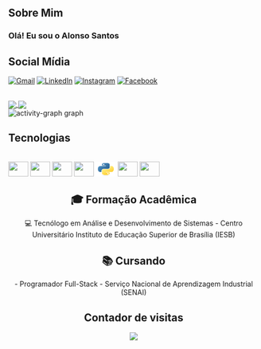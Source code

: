 ## Sobre Mim

### Olá! Eu sou o Alonso Santos

## Social Mídia

[![Gmail](https://img.shields.io/badge/Gmail-D14836?style=for-the-badge&logo=gmail&logoColor=white)](mailto:alonsosatos4@gmail.com)
[![LinkedIn](https://img.shields.io/badge/LinkedIn-0077B5?style=for-the-badge&logo=linkedin&logoColor=white)](https://www.linkedin.com/in/alonso-dos-santos-silva-4aa428214/)
[![Instagram](https://img.shields.io/badge/Instagram-E4405F?style=for-the-badge&logo=instagram&logoColor=white)](https://www.instagram.com/allonso_santos/)
[![Facebook](https://img.shields.io/badge/Facebook-1877F2?style=for-the-badge&logo=facebook&logoColor=white)](https://www.facebook.com)

##

<a href="https://github.com/Alonso-Santos/github-readme-stats">
  <img height="150" align="center" src="https://github-readme-stats.vercel.app/api?username=Alonso-santos&show_icons=true&theme=radical" />
</a>
<a href="https://github.com/Alonso-Santos/convoychat">
  <img height="150" align="center" src="https://github-readme-stats.vercel.app/api/top-langs/?username=Alonso-Santos&layout=compact&langs_count=8&card_width=320&theme=radical" />
</a>

<br>

<img src="https://github-readme-activity-graph.vercel.app/graph?username=Alonso-Santos&radius=16&theme=merko&area=true&order=5" height="300" alt="activity-graph graph" />

## Tecnologias

<div style="display: inline_block"><br/>
    <img height="30" width="40" src="https://cdn.jsdelivr.net/gh/devicons/devicon@latest/icons/html5/html5-original.svg" />
    <img height="30" width="40" src="https://cdn.jsdelivr.net/gh/devicons/devicon@latest/icons/css3/css3-original.svg" />
    <img height="30" width="40" src="https://cdn.jsdelivr.net/gh/devicons/devicon@latest/icons/javascript/javascript-plain.svg" />
    <img height="30" width="40" src="https://cdn.jsdelivr.net/gh/devicons/devicon@latest/icons/typescript/typescript-original.svg" />
    <img height="30" width="40" src="https://raw.githubusercontent.com/devicons/devicon/master/icons/python/python-original.svg">
    <img height="30" width="40" src="https://cdn.jsdelivr.net/gh/devicons/devicon@latest/icons/angular/angular-original.svg" />
    <img height="30" width="40" src="https://cdn.jsdelivr.net/gh/devicons/devicon@latest/icons/csharp/csharp-original.svg" />
</div>

<div align="center">
  <h2>🎓 Formação Acadêmica</h2>
  💻  Tecnólogo em Análise e Desenvolvimento de Sistemas - Centro Universitário Instituto de Educação Superior de Brasília (IESB) <br>
</div>

<div align="center">
  <h2>📚 Cursando</h2>
  - Programador Full-Stack - Serviço Nacional de Aprendizagem Industrial (SENAI)
</div>

<div align="center">
  <h2>Contador de visitas</h2>
  <img src="https://profile-counter.glitch.me/Alonso-Santos/count.svg?"  />
</div>
